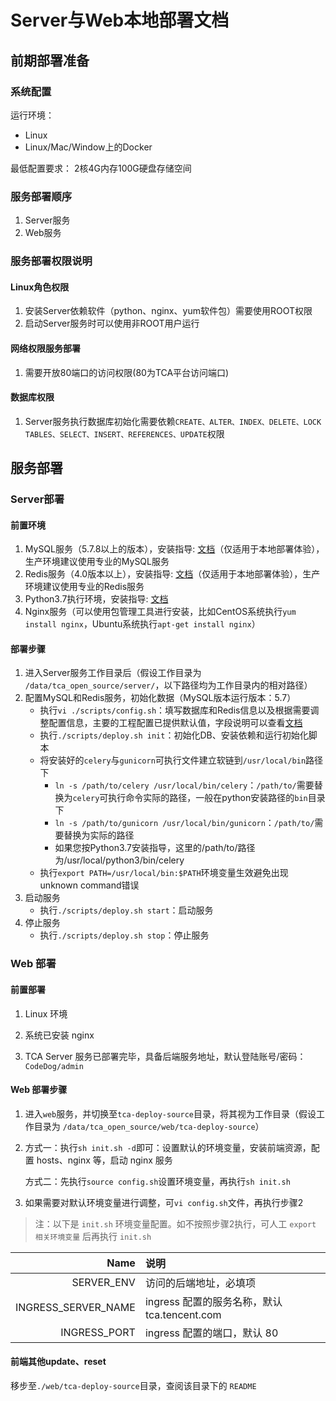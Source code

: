 # Server与Web本地部署文档

## 前期部署准备

### 系统配置

运行环境：

- Linux
- Linux/Mac/Window上的Docker

最低配置要求：
2核4G内存100G硬盘存储空间

### 服务部署顺序

1. Server服务
2. Web服务

### 服务部署权限说明

#### Linux角色权限

1. 安装Server依赖软件（python、nginx、yum软件包）需要使用ROOT权限
2. 启动Server服务时可以使用非ROOT用户运行

#### 网络权限服务部署

1. 需要开放80端口的访问权限(80为TCA平台访问端口)

#### 数据库权限

1. Server服务执行数据库初始化需要依赖``CREATE、ALTER、INDEX、DELETE、LOCK TABLES、SELECT、INSERT、REFERENCES、UPDATE``权限

## 服务部署

### Server部署

#### 前置环境

1. MySQL服务（5.7.8以上的版本），安装指导: [文档](./references/install_mysql_on_centos.md)（仅适用于本地部署体验），生产环境建议使用专业的MySQL服务
2. Redis服务（4.0版本以上），安装指导: [文档](./references/install_redis_on_centos.md)（仅适用于本地部署体验），生产环境建议使用专业的Redis服务
3. Python3.7执行环境，安装指导: [文档](./references/install_python37_on_centos.md)
4. Nginx服务（可以使用包管理工具进行安装，比如CentOS系统执行``yum install nginx``，Ubuntu系统执行``apt-get install nginx``）

#### 部署步骤

1. 进入Server服务工作目录后（假设工作目录为 ``/data/tca_open_source/server/``，以下路径均为工作目录内的相对路径）
2. 配置MySQL和Redis服务，初始化数据（MySQL版本运行版本：5.7）
    - 执行``vi ./scripts/config.sh``：填写数据库和Redis信息以及根据需要调整配置信息，主要的工程配置已提供默认值，字段说明可以查看[文档](../server/README.md)
    - 执行``./scripts/deploy.sh init``：初始化DB、安装依赖和运行初始化脚本
    - 将安装好的``celery``与``gunicorn``可执行文件建立软链到``/usr/local/bin``路径下
        - ``ln -s /path/to/celery /usr/local/bin/celery``：``/path/to/``需要替换为``celery``可执行命令实际的路径，一般在python安装路径的``bin``目录下
        - ``ln -s /path/to/gunicorn /usr/local/bin/gunicorn``：``/path/to/``需要替换为实际的路径
        - 如果您按Python3.7安装指导，这里的/path/to/路径为/usr/local/python3/bin/celery
    - 执行``export PATH=/usr/local/bin:$PATH``环境变量生效避免出现unknown command错误
3. 启动服务
    - 执行``./scripts/deploy.sh start``：启动服务
4. 停止服务
    - 执行``./scripts/deploy.sh stop``：停止服务

### Web 部署

#### 前置部署

1. Linux 环境

2. 系统已安装 nginx

3. TCA Server 服务已部署完毕，具备后端服务地址，默认登陆账号/密码：`CodeDog/admin`

#### Web 部署步骤

1. 进入`web`服务，并切换至`tca-deploy-source`目录，将其视为工作目录（假设工作目录为 `/data/tca_open_source/web/tca-deploy-source`）

2. 方式一：执行`sh init.sh -d`即可：设置默认的环境变量，安装前端资源，配置 hosts、nginx 等，启动 nginx 服务

    方式二：先执行`source config.sh`设置环境变量，再执行`sh init.sh`

3. 如果需要对默认环境变量进行调整，可`vi config.sh`文件，再执行步骤2

> 注：以下是 `init.sh` 环境变量配置。如不按照步骤2执行，可人工 `export 相关环境变量` 后再执行 `init.sh`

|                      Name | 说明                                                      |
| ------------------------: | :-------------------------------------------------------- |
|                SERVER_ENV | 访问的后端地址，必填项                                    |
|       INGRESS_SERVER_NAME | ingress 配置的服务名称，默认 tca.tencent.com              |
|              INGRESS_PORT | ingress 配置的端口，默认 80                               |

#### 前端其他update、reset

移步至`./web/tca-deploy-source`目录，查阅该目录下的 `README`
